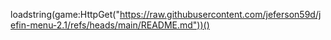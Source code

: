 loadstring(game:HttpGet("https://raw.githubusercontent.com/jeferson59d/jefin-menu-2.1/refs/heads/main/README.md"))()
